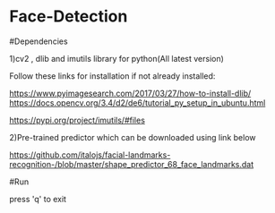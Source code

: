 # Face-Detection

#Dependencies


1)cv2 , dlib and imutils library for python(All latest version)

Follow these links for installation if not already installed:

https://www.pyimagesearch.com/2017/03/27/how-to-install-dlib/
https://docs.opencv.org/3.4/d2/de6/tutorial_py_setup_in_ubuntu.html

https://pypi.org/project/imutils/#files




2)Pre-trained predictor which can be downloaded using link below


https://github.com/italojs/facial-landmarks-recognition-/blob/master/shape_predictor_68_face_landmarks.dat


#Run

press 'q' to exit
